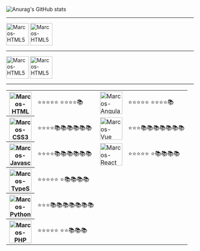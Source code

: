 <div>
  
  ![Anurag's GitHub stats](https://github-readme-stats.vercel.app/api?username=marcosanisio&count_private=true&show_icons=true&theme=radical)
</div>
<hr/>
<div style="display: inline_block">
  <img alt="Marcos-HTML5" align="center" height="60" width="60" src="https://cdn.jsdelivr.net/gh/devicons/devicon/icons/composer/composer-original.svg" />
  <img alt="Marcos-HTML5" align="center" height="60" width="60" src="https://cdn.jsdelivr.net/gh/devicons/devicon/icons/npm/npm-original-wordmark.svg" />
</div>
<hr/>
<div style="display: inline_block">
  <img alt="Marcos-HTML5" align="center" height="60" width="60" src="https://cdn.jsdelivr.net/gh/devicons/devicon/icons/azure/azure-original.svg" />
  <img alt="Marcos-HTML5" align="center" height="60" width="60" src="https://cdn.jsdelivr.net/gh/devicons/devicon/icons/jenkins/jenkins-original.svg" />
</div>
<hr/>

<table>
  <tbody>
    <tr>
      <th>
        <img alt="Marcos-HTML5" align="center" height="60" width="60" src="https://cdn.jsdelivr.net/gh/devicons/devicon/icons/html5/html5-original.svg" />
      </th>
      <td>
        ⭐⭐⭐⭐⭐ 
        ⭐⭐⭐⭐📚
      </td>
      <td>
        <img alt="Marcos-Angular" align="center" height="60" width="60" src="https://cdn.jsdelivr.net/gh/devicons/devicon/icons/angularjs/angularjs-original.svg"/>
      </td>
      <td>
        ⭐⭐⭐⭐⭐ 
        ⭐⭐⭐⭐📚
      </td>
    </tr>
    <tr>
      <th scope="row">
        <img alt="Marcos-CSS3" align="center" height="60" width="60" src="https://cdn.jsdelivr.net/gh/devicons/devicon/icons/css3/css3-original.svg" />
      </th>
      <td>⭐⭐⭐⭐📚📚📚📚📚📚</td>
      <td>
        <img alt="Marcos-Vue" align="center" height="60" width="60" src="https://cdn.jsdelivr.net/gh/devicons/devicon/icons/vuejs/vuejs-original.svg"/>
      </td>
      <td>⭐⭐⭐📚📚📚📚📚📚📚</td>
    </tr>
    <tr>  
      <th scope="row">
        <img alt="Marcos-Javascript" align="center" height="60" width="60" src="https://cdn.jsdelivr.net/gh/devicons/devicon/icons/javascript/javascript-original.svg" />
      </th>
      <td>⭐⭐⭐⭐📚📚📚📚📚📚</td>
      <td>
        <img 
             alt="Marcos-React" 
             align="center" 
             height="60" 
             width="60"
             src="https://cdn.jsdelivr.net/gh/devicons/devicon/icons/react/react-original.svg"/>
      </td>
      <td>
        ⭐⭐⭐⭐⭐ 
        ⭐📚📚📚📚
      </td>
    </tr>
    <tr>
      <th scope="row">
        <img alt="Marcos-TypeScript" align="center" height="60" width="60" src="https://cdn.jsdelivr.net/gh/devicons/devicon/icons/typescript/typescript-original.svg" />
      </th>
      <td>
        ⭐⭐⭐⭐⭐ 
        ⭐📚📚📚📚
      </td>
      <td rowspan="3" colspan="2"></td>
    </tr>
    <tr>
      <th scope="row">
        <img alt="Marcos-Python" align="center" height="60" width="60" src="https://cdn.jsdelivr.net/gh/devicons/devicon/icons/python/python-original.svg" />
      </th>
      <td>⭐⭐⭐📚📚📚📚📚📚📚</td>
    </tr>
    <tr>  
      <th scope="row">
        <img alt="Marcos-PHP" align="center" height="60" width="60" src="https://cdn.jsdelivr.net/gh/devicons/devicon/icons/php/php-plain.svg"/>
      </th>
      <td>
        ⭐⭐⭐⭐⭐ 
        ⭐⭐📚📚📚
      </td>
    </tr>
  </tbody>
</table>


<!--
**marcosanisio/marcosanisio** is a ✨ _special_ ✨ repository because its `README.md` (this file) appears on your GitHub profile.

Here are some ideas to get you started:

- 🔭 I’m currently working on ...
- 🌱 I’m currently learning ...
- 👯 I’m looking to collaborate on ...
- 🤔 I’m looking for help with ...
- 💬 Ask me about ...
- 📫 How to reach me: ...
- 😄 Pronouns: ...
- ⚡ Fun fact: ...
-->
